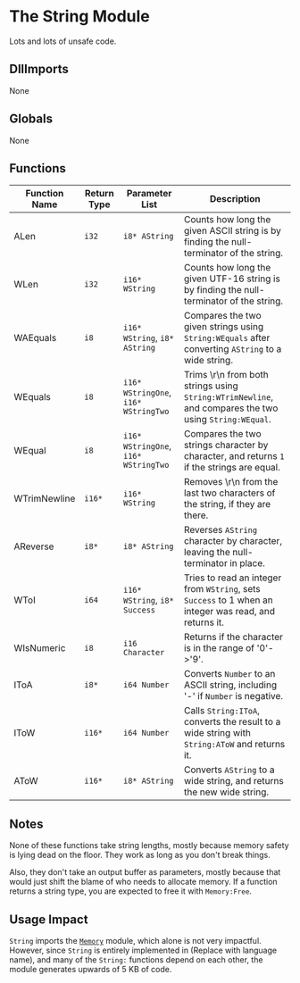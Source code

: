 # The String Module
Lots and lots of unsafe code.

## DllImports

None

## Globals

None

## Functions

| Function Name | Return Type | Parameter List                          | Description                                                                                           |
|---------------|-------------|-----------------------------------------|-------------------------------------------------------------------------------------------------------|
| ALen          | `i32`       | `i8* AString`                           | Counts how long the given ASCII string is by finding the null-terminator of the string.               |
| WLen          | `i32`       | `i16* WString`                          | Counts how long the given UTF-16 string is by finding the null-terminator of the string.              |
| WAEquals      | `i8`        | `i16* WString`, `i8* AString`           | Compares the two given strings using `String:WEquals` after converting `AString` to a wide string.    |
| WEquals       | `i8`        | `i16* WStringOne`, `i16* WStringTwo`    | Trims \r\n from both strings using `String:WTrimNewline`, and compares the two using `String:WEqual`. |
| WEqual        | `i8`        | `i16* WStringOne`, `i16* WStringTwo`    | Compares the two strings character by character, and returns `1` if the strings are equal.            |
| WTrimNewline  | `i16*`      | `i16* WString`                          | Removes \r\n from the last two characters of the string, if they are there.                           |
| AReverse      | `i8*`       | `i8* AString`                           | Reverses `AString` character by character, leaving the null-terminator in place.                      |
| WToI          | `i64`       | `i16* WString`, `i8* Success`           | Tries to read an integer from `WString`, sets `Success` to 1 when an integer was read, and returns it.  |
| WIsNumeric    | `i8`        | `i16 Character`                         | Returns if the character is in the range of '0'->'9'.                                                 |
| IToA          | `i8*`       | `i64 Number`                            | Converts `Number` to an ASCII string, including '-' if `Number` is negative.                          |
| IToW          | `i16*`      | `i64 Number`                            | Calls `String:IToA`, converts the result to a wide string with `String:AToW` and returns it.          |
| AToW          | `i16*`      | `i8* AString`                           | Converts `AString` to a wide string, and returns the new wide string.                                 |

## Notes

None of these functions take string lengths, mostly because memory safety is lying dead on the floor. They work as long as you don't break things.

Also, they don't take an output buffer as parameters, mostly because that would just shift the blame of who needs to allocate memory.
If a function returns a string type, you are expected to free it with `Memory:Free`.

## Usage Impact

`String` imports the [`Memory`](module-memory.md) module, which alone is not very impactful.
However, since `String` is entirely implemented in (Replace with language name), and many of the `String:` functions depend on each other, the module generates upwards of 5 KB of code.
